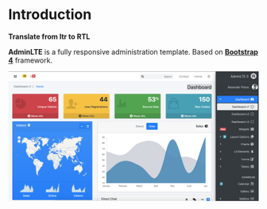 Introduction
============
**Translate from ltr to RTL**

**AdminLTE** is a fully responsive administration template. Based on **[Bootstrap 4](https://getbootstrap.com)** framework. 

!["AdminLTE"](/image.png)

